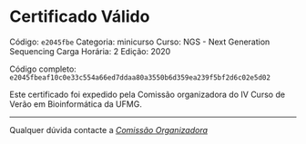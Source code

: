 # Certificado Válido

Código: `e2045fbe`
Categoria: minicurso
Curso: NGS - Next Generation Sequencing
Carga Horária: 2
Edição: 2020


Código completo: `e2045fbeaf10c0e33c554a66ed7ddaa80a3550b6d359ea239f5bf2d6c02e5d02`


Este certificado foi expedido pela Comissão organizadora do IV Curso de Verão em Bioinformática da UFMG.

----

Qualquer dúvida contacte a [_Comissão Organizadora_](<mailto:cursobioinfoufmg@gmail.com$subject=[Certificados]>)


